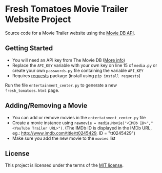 # Fresh Tomatoes Movie Trailer Website Project
Source code for a Movie Trailer website using the [Movie DB API](https://www.themoviedb.org/documentation/api).

## Getting Started
- You will need an API key from The Movie DB ([More info](https://www.themoviedb.org/faq/api))
- Replace the `API_KEY` variable with your own key on line 15 of `media.py` or create your own `passwords.py` file containing the variable `API_KEY`
- Requires [requests](http://docs.python-requests.org/en/master/) package (install using `pip install requests`)

Run the file `entertainment_center.py` to generate a new `fresh_tomatoes.html` page.

## Adding/Removing a Movie
- You can add or remove movies in the `entertainment_center.py` file
- Create a movie instance using `newmovie = media.Movie("<IMDb ID>","<YouTube Trailer URL>")`. (The IMDb ID is displayed in the IMDb URL, eg.: http://www.imdb.com/title/tt0245429, ID = "tt0245429")
- Make sure you add the new movie to the `movies` list

## License
This project is licensed under the terms of the [MIT license](https://opensource.org/licenses/MIT).
